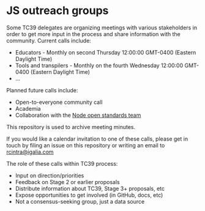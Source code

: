 # JS outreach groups

Some TC39 delegates are organizing meetings with various stakeholders in order to get more input in the process and share information with the community. Current calls include:
- Educators - Monthly on second Thursday 12:00:00 GMT-0400 (Eastern Daylight Time) 
- Tools and transpilers - Monthly on the fourth Wednesday 12:00:00 GMT-0400 (Eastern Daylight Time) 
- ...

Planned future calls include:
- Open-to-everyone community call
- Academia
- Collaboration with the [Node open standards team](https://github.com/nodejs/open-standards)

This repository is used to archive meeting minutes.

If you would like a calendar invitation to one of these calls, please get in touch by filing an issue on this repository or writing an email to rcintra@igalia.com 

The role of these calls within TC39 process:
- Input on direction/priorities
- Feedback on Stage 2 or earlier proposals
- Distribute information about TC39, Stage 3+ proposals, etc
- Expose opportunities to get involved (in GitHub, docs, etc)
- Not a consensus-seeking group, just a data source
